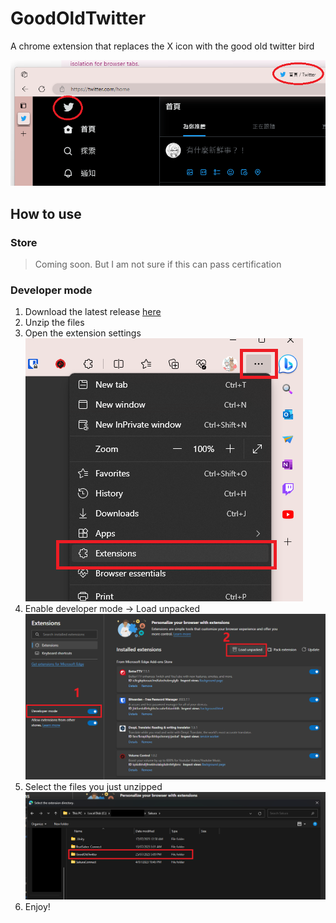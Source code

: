 # GoodOldTwitter

A chrome extension that replaces the X icon with the good old twitter bird

![demo](images/Intro.png)

## How to use

### Store

> Coming soon. But I am not sure if this can pass certification

### Developer mode

1. Download the latest release [here](https://github.com/FuyukiSakura/GoodOldTwitter/releases/latest/download/GoodOldTwitter.zip)
2. Unzip the files
3. Open the extension settings ![extensions](images/en-dev-step-01.png)
4. Enable developer mode -> Load unpacked ![dev mode](images/en-dev-step-02.png)
5. Select the files you just unzipped ![select files](images/en-dev-step-03.png)
6. Enjoy!
